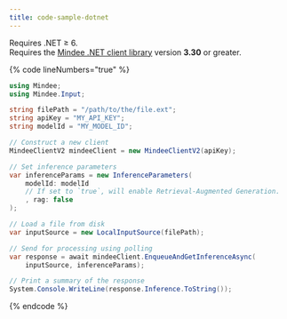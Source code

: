 ```yaml
---
title: code-sample-dotnet
---
```


Requires .NET ≥ 6.\
Requires the [Mindee .NET client library](https://www.nuget.org/packages/Mindee) version **3.30** or greater.

{% code lineNumbers="true" %}
```csharp
using Mindee;
using Mindee.Input;

string filePath = "/path/to/the/file.ext";
string apiKey = "MY_API_KEY";
string modelId = "MY_MODEL_ID";

// Construct a new client
MindeeClientV2 mindeeClient = new MindeeClientV2(apiKey);

// Set inference parameters
var inferenceParams = new InferenceParameters(
    modelId: modelId
    // If set to `true`, will enable Retrieval-Augmented Generation.
    , rag: false
);

// Load a file from disk
var inputSource = new LocalInputSource(filePath);

// Send for processing using polling
var response = await mindeeClient.EnqueueAndGetInferenceAsync(
    inputSource, inferenceParams);

// Print a summary of the response
System.Console.WriteLine(response.Inference.ToString());
```
{% endcode %}
